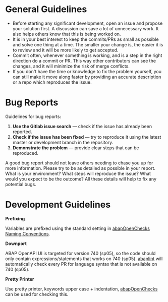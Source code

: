 # General Guidelines

*  Before starting any significant development, open an issue and propose your solution first. A discussion can save a lot of unnecessary work. It also helps others know that this is being worked on.
*  It is in your best interest to keep the commits/PRs as small as possible and solve one thing at a time. The smaller your change is, the easier it is to review and it will be more likely to get accepted.
*  Commit often, whenever something is working, and is a step in the right direction do a commit or PR. This way other contributors can see the changes, and it will minimize the risk of merge conflicts.
*  If you don't have the time or knowledge to fix the problem yourself, you can still make it move along faster by providing an accurate description or a repo which reproduces the issue.

# Bug Reports
Guidelines for bug reports:

1.  **Use the Gitlab issue search** — check if the issue has already been reported.
2.  **Check if the issue has been fixed** — try to reproduce it using the latest master or development branch in the repository.
3.  **Demonstrate the problem** — provide clear steps that can be reproduced.

A good bug report should not leave others needing to chase you up for more information. Please try to be as detailed as possible in your report. What is your environment? What steps will reproduce the issue? What would you expect to be the outcome? All these details will help to fix any potential bugs.

# Development Guidelines
**Prefixing**

Variables are prefixed using the standard setting in [abapOpenChecks Naming Conventions](http://docs.abapopenchecks.org/checks/69/).

**Downport**

ABAP OpenAPI UI is targeted for version 740 (sp05), so the code should only contain expressions/statements that works on 740 (sp05). 
[abaplint](https://github.com/abaplint/abaplint) will automatically check every PR for language syntax that is not available on 740 (sp05).

**Pretty Printer**

Use pretty printer, keywords upper case + indentation, [abapOpenChecks](http://docs.abapopenchecks.org/checks/06/) can be used for checking this.
